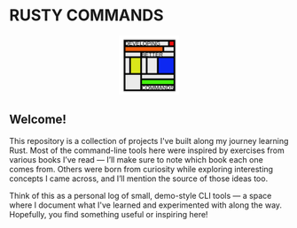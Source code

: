 # __RUSTY COMMANDS__

<p align="center">
    <img width="108" height="108" src="./images/RsutyLogo.svg">
</p>

## __Welcome!__

This repository is a collection of projects I've built along my journey learning Rust.
Most of the command-line tools here were inspired by exercises from various books I’ve read
— I’ll make sure to note which book each one comes from. Others were born from curiosity 
while exploring interesting concepts I came across, and I’ll mention the source of those ideas too.

Think of this as a personal log of small, demo-style CLI tools — a space where I document 
what I've learned and experimented with along the way. Hopefully,
you find something useful or inspiring here!
